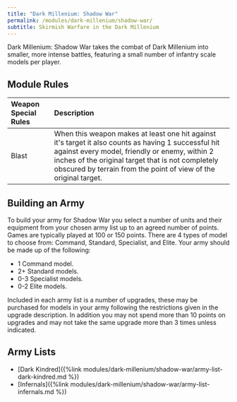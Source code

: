 ```yaml
---
title: "Dark Millenium: Shadow War"
permalink: /modules/dark-millenium/shadow-war/
subtitle: Skirmish Warfare in the Dark Millenium
---
```


Dark Millenium: Shadow War takes the combat of Dark Millenium into smaller, more intense battles, featuring a small number of infantry scale models per player.

## Module Rules

| Weapon Special Rules | Description |
| :------------------- | :---------- |
| Blast | When this weapon makes at least one hit against it's target it also counts as having 1 successful hit against every model, friendly or enemy, within 2 inches of the original target that is not completely obscured by terrain from the point of view of the original target. |

## Building an Army

To build your army for Shadow War you select a number of units and their equipment from your chosen army list up to an agreed number of points. Games are typically played at 100 or 150 points. There are 4 types of model to choose from: Command, Standard, Specialist, and Elite. Your army should be made up of the following:

- 1 Command model.
- 2+ Standard models.
- 0-3 Specialist models.
- 0-2 Elite models.

Included in each army list is a number of upgrades, these may be purchased for models in your army following the restrictions given in the upgrade description. In addition you may not spend more than 10 points on upgrades and may not take the same upgrade more than 3 times unless indicated.

## Army Lists

- [Dark Kindred]({%link modules/dark-millenium/shadow-war/army-list-dark-kindred.md %})
- [Infernals]({%link modules/dark-millenium/shadow-war/army-list-infernals.md %})